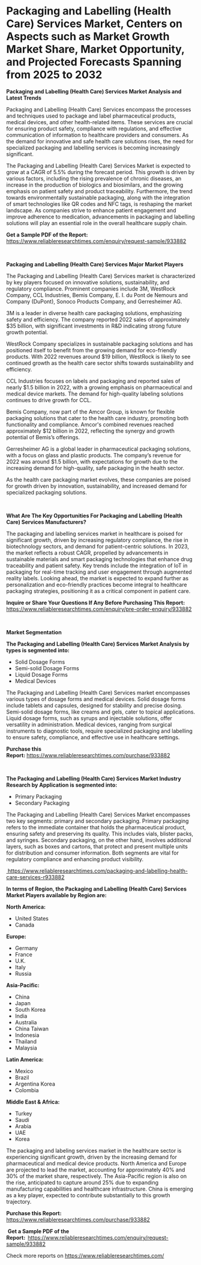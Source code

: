 <p><h1>Packaging and Labelling (Health Care) Services Market, Centers on Aspects such as Market Growth Market Share, Market Opportunity, and Projected Forecasts Spanning from 2025 to 2032</h1></p><p><strong>Packaging and Labelling (Health Care) Services Market Analysis and Latest Trends</strong></p>
<p><p>Packaging and Labelling (Health Care) Services encompass the processes and techniques used to package and label pharmaceutical products, medical devices, and other health-related items. These services are crucial for ensuring product safety, compliance with regulations, and effective communication of information to healthcare providers and consumers. As the demand for innovative and safe health care solutions rises, the need for specialized packaging and labelling services is becoming increasingly significant. </p><p>The Packaging and Labelling (Health Care) Services Market is expected to grow at a CAGR of 5.5% during the forecast period. This growth is driven by various factors, including the rising prevalence of chronic diseases, an increase in the production of biologics and biosimilars, and the growing emphasis on patient safety and product traceability. Furthermore, the trend towards environmentally sustainable packaging, along with the integration of smart technologies like QR codes and NFC tags, is reshaping the market landscape. As companies strive to enhance patient engagement and improve adherence to medication, advancements in packaging and labelling solutions will play an essential role in the overall healthcare supply chain.</p></p>
<p><strong>Get a Sample PDF of the Report:&nbsp;</strong> <a href="https://www.reliableresearchtimes.com/enquiry/request-sample/933882?utm_campaign=2280&utm_medium=2&utm_source=Github&utm_content=ia&utm_term=03032025&utm_id=packaging-and-labelling-health-care-services">https://www.reliableresearchtimes.com/enquiry/request-sample/933882</a></p>
<p>&nbsp;</p>
<p><strong>Packaging and Labelling (Health Care) Services Major Market Players</strong></p>
<p><p>The Packaging and Labelling (Health Care) Services market is characterized by key players focused on innovative solutions, sustainability, and regulatory compliance. Prominent companies include 3M, WestRock Company, CCL Industries, Bemis Company, E. I. du Pont de Nemours and Company (DuPont), Sonoco Products Company, and Gerresheimer AG.</p><p>3M is a leader in diverse health care packaging solutions, emphasizing safety and efficiency. The company reported 2022 sales of approximately $35 billion, with significant investments in R&D indicating strong future growth potential.</p><p>WestRock Company specializes in sustainable packaging solutions and has positioned itself to benefit from the growing demand for eco-friendly products. With 2022 revenues around $19 billion, WestRock is likely to see continued growth as the health care sector shifts towards sustainability and efficiency.</p><p>CCL Industries focuses on labels and packaging and reported sales of nearly $1.5 billion in 2022, with a growing emphasis on pharmaceutical and medical device markets. The demand for high-quality labeling solutions continues to drive growth for CCL.</p><p>Bemis Company, now part of the Amcor Group, is known for flexible packaging solutions that cater to the health care industry, promoting both functionality and compliance. Amcor's combined revenues reached approximately $12 billion in 2022, reflecting the synergy and growth potential of Bemis’s offerings.</p><p>Gerresheimer AG is a global leader in pharmaceutical packaging solutions, with a focus on glass and plastic products. The company’s revenue for 2022 was around $1.5 billion, with expectations for growth due to the increasing demand for high-quality, safe packaging in the health sector.</p><p>As the health care packaging market evolves, these companies are poised for growth driven by innovation, sustainability, and increased demand for specialized packaging solutions.</p></p>
<p>&nbsp;</p>
<p><strong>What Are The Key Opportunities For Packaging and Labelling (Health Care) Services Manufacturers?</strong></p>
<p><p>The packaging and labelling services market in healthcare is poised for significant growth, driven by increasing regulatory compliance, the rise in biotechnology sectors, and demand for patient-centric solutions. In 2023, the market reflects a robust CAGR, propelled by advancements in sustainable materials and smart packaging technologies that enhance drug traceability and patient safety. Key trends include the integration of IoT in packaging for real-time tracking and user engagement through augmented reality labels. Looking ahead, the market is expected to expand further as personalization and eco-friendly practices become integral to healthcare packaging strategies, positioning it as a critical component in patient care.</p></p>
<p><strong>Inquire or Share Your Questions If Any Before Purchasing This Report:</strong> <a href="https://www.reliableresearchtimes.com/enquiry/pre-order-enquiry/933882?utm_campaign=2280&utm_medium=2&utm_source=Github&utm_content=ia&utm_term=03032025&utm_id=packaging-and-labelling-health-care-services">https://www.reliableresearchtimes.com/enquiry/pre-order-enquiry/933882</a></p>
<p>&nbsp;</p>
<p><strong>Market Segmentation</strong></p>
<p><strong>The Packaging and Labelling (Health Care) Services Market Analysis by types is segmented into:</strong></p>
<p><ul><li>Solid Dosage Forms</li><li>Semi-solid Dosage Forms</li><li>Liquid Dosage Forms</li><li>Medical Devices</li></ul></p>
<p><p>The Packaging and Labelling (Health Care) Services market encompasses various types of dosage forms and medical devices. Solid dosage forms include tablets and capsules, designed for stability and precise dosing. Semi-solid dosage forms, like creams and gels, cater to topical applications. Liquid dosage forms, such as syrups and injectable solutions, offer versatility in administration. Medical devices, ranging from surgical instruments to diagnostic tools, require specialized packaging and labelling to ensure safety, compliance, and effective use in healthcare settings.</p></p>
<p><strong>Purchase this Report:&nbsp;</strong><a href="https://www.reliableresearchtimes.com/purchase/933882?utm_campaign=2280&utm_medium=2&utm_source=Github&utm_content=ia&utm_term=03032025&utm_id=packaging-and-labelling-health-care-services">https://www.reliableresearchtimes.com/purchase/933882</a></p>
<p>&nbsp;</p>
<p><strong>The Packaging and Labelling (Health Care) Services Market Industry Research by Application is segmented into:</strong></p>
<p><ul><li>Primary Packaging</li><li>Secondary Packaging</li></ul></p>
<p><p>The Packaging and Labelling (Health Care) Services Market encompasses two key segments: primary and secondary packaging. Primary packaging refers to the immediate container that holds the pharmaceutical product, ensuring safety and preserving its quality. This includes vials, blister packs, and syringes. Secondary packaging, on the other hand, involves additional layers, such as boxes and cartons, that protect and present multiple units for distribution and consumer information. Both segments are vital for regulatory compliance and enhancing product visibility.</p></p>
<p><a href="https://www.reliableresearchtimes.com/packaging-and-labelling-health-care-services-r933882?utm_campaign=2280&utm_medium=2&utm_source=Github&utm_content=ia&utm_term=03032025&utm_id=packaging-and-labelling-health-care-services">&nbsp;https://www.reliableresearchtimes.com/packaging-and-labelling-health-care-services-r933882</a></p>
<p><strong>In terms of Region, the Packaging and Labelling (Health Care) Services Market Players available by Region are:</strong></p>
<p>
    <p> <strong> North America: </strong>
        <ul>
            <li>United States</li>
            <li>Canada</li>
        </ul>
        </p> 
    <p> <strong> Europe: </strong>
        <ul>
            <li>Germany</li>
            <li>France</li>
            <li>U.K.</li>
            <li>Italy</li>
            <li>Russia</li>
        </ul>
        </p> 
    <p> <strong> Asia-Pacific: </strong>
        <ul>
            <li>China</li>
            <li>Japan</li>
            <li>South Korea</li>
            <li>India</li>
            <li>Australia</li>
            <li>China Taiwan</li>
            <li>Indonesia</li>
            <li>Thailand</li>
            <li>Malaysia</li>
        </ul>
        </p> 
    <p> <strong> Latin America: </strong>
        <ul>
            <li>Mexico</li>
            <li>Brazil</li>
            <li>Argentina Korea</li>
            <li>Colombia</li>
        </ul>
        </p> 
    <p> <strong> Middle East & Africa: </strong>
        <ul>
            <li>Turkey</li>
            <li>Saudi</li>
            <li>Arabia</li>
            <li>UAE</li>
            <li>Korea</li>
        </ul>
    </p>
    </p>
<p><p>The packaging and labeling services market in the healthcare sector is experiencing significant growth, driven by the increasing demand for pharmaceutical and medical device products. North America and Europe are projected to lead the market, accounting for approximately 40% and 30% of the market share, respectively. The Asia-Pacific region is also on the rise, anticipated to capture around 25% due to expanding manufacturing capabilities and healthcare infrastructure. China is emerging as a key player, expected to contribute substantially to this growth trajectory.</p></p>
<p><strong>Purchase this Report: </strong><a href="https://www.reliableresearchtimes.com/purchase/933882?utm_campaign=2280&utm_medium=2&utm_source=Github&utm_content=ia&utm_term=03032025&utm_id=packaging-and-labelling-health-care-services">https://www.reliableresearchtimes.com/purchase/933882</a></p>
<p>&nbsp;<strong>Get a Sample PDF of the Report:&nbsp;&nbsp;</strong><a href="https://www.reliableresearchtimes.com/enquiry/request-sample/933882?utm_campaign=2280&utm_medium=2&utm_source=Github&utm_content=ia&utm_term=03032025&utm_id=packaging-and-labelling-health-care-services">https://www.reliableresearchtimes.com/enquiry/request-sample/933882</a></p>
<p><strong></strong></p>
<p>Check more reports on <a href="https://www.reliableresearchtimes.com/?utm_campaign=2280&utm_medium=2&utm_source=Github&utm_content=ia&utm_term=03032025&utm_id=packaging-and-labelling-health-care-services">https://www.reliableresearchtimes.com/</a></p>